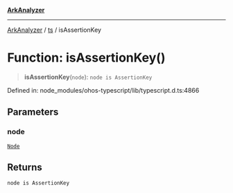 [**ArkAnalyzer**](../../../../README.md)

***

[ArkAnalyzer](../../../../globals.md) / [ts](../README.md) / isAssertionKey

# Function: isAssertionKey()

> **isAssertionKey**(`node`): `node is AssertionKey`

Defined in: node\_modules/ohos-typescript/lib/typescript.d.ts:4866

## Parameters

### node

[`Node`](../interfaces/Node.md)

## Returns

`node is AssertionKey`

